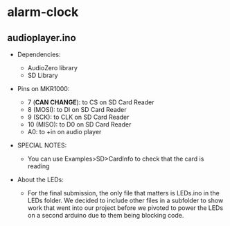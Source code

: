 # alarm-clock

## audioplayer.ino

- Dependencies:
	- AudioZero library
	- SD Library

- Pins on MKR1000:
	- 7 (**CAN CHANGE**): to CS on SD Card Reader
	- 8 (MOSI): to DI on SD Card Reader
	- 9 (SCK): to CLK on SD Card Reader
	- 10 (MISO): to D0 on SD Card Reader
	- A0: to +in on audio player


- SPECIAL NOTES:
	- You can use Examples>SD>CardInfo to check that the card is reading

- About the LEDs:
	- For the final submission, the only file that matters is LEDs.ino in the 
	  LEDs folder. We decided to include other files in a subfolder to show 
	  work that went into our project before we pivoted to power the LEDs on 
	  a second arduino due to them being blocking code. 

